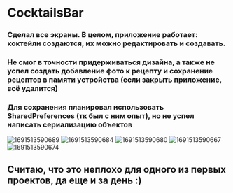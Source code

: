 # CocktailsBar
### Сделал все экраны. В целом, приложение работает: коктейли создаются, их можно редактировать и создавать.
### Не смог в точности придерживаться дизайна, а также не успел создать добавление фото к рецепту и сохранение рецептов в памяти устройства (если закрыть приложение, всё удалится)
### Для сохранения планировал использовать SharedPreferences (тк был с ним опыт), но не успел написать сериализацию объектов
![1691513590689](https://github.com/Flash-Kaa/CocktailsBar/assets/78853080/05374e0f-f289-473d-ac78-f21ac6968846)
![1691513590684](https://github.com/Flash-Kaa/CocktailsBar/assets/78853080/4214b455-b875-43b4-a30b-40933417a627) ![1691513590680](https://github.com/Flash-Kaa/CocktailsBar/assets/78853080/98110878-c616-475f-ad18-420b8eb89d7c)
![1691513590667](https://github.com/Flash-Kaa/CocktailsBar/assets/78853080/38337ffc-f9fc-4614-b1d9-329ba2a4a262) ![1691513590674](https://github.com/Flash-Kaa/CocktailsBar/assets/78853080/9ee5549d-d756-4fa5-af51-7d89a90ab18e)

## Считаю, что это неплохо для одного из первых проектов, да еще и за день :)
